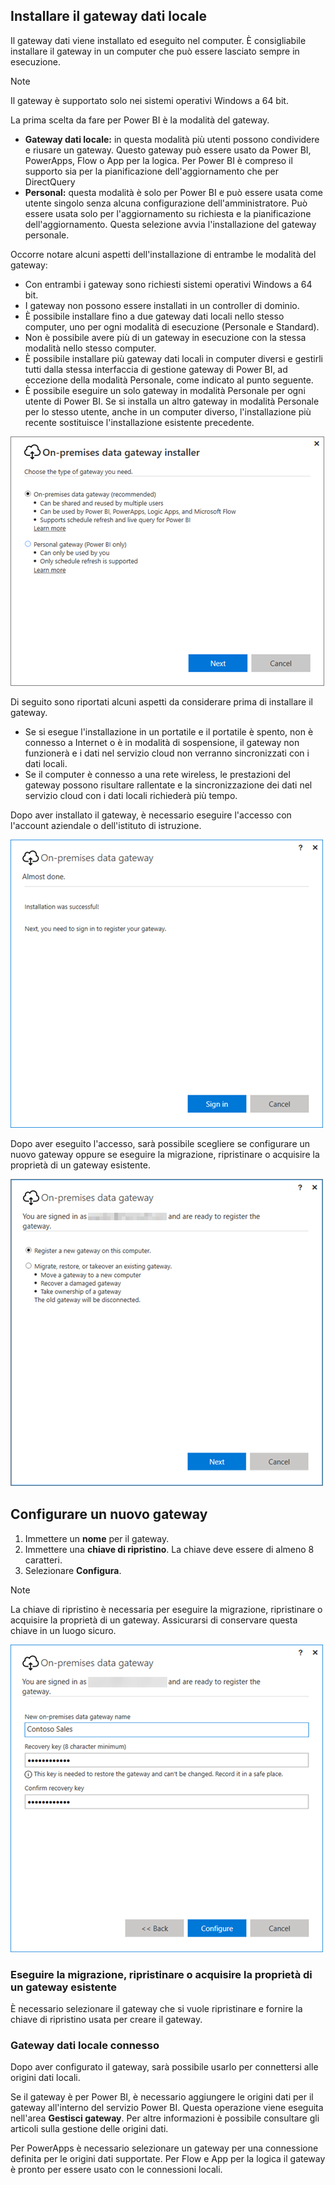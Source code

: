 ## <a name="install-the-on-premises-data-gateway"></a>Installare il gateway dati locale
Il gateway dati viene installato ed eseguito nel computer. È consigliabile installare il gateway in un computer che può essere lasciato sempre in esecuzione.

> [!NOTE]
> Il gateway è supportato solo nei sistemi operativi Windows a 64 bit.
> 
> 

La prima scelta da fare per Power BI è la modalità del gateway.

* **Gateway dati locale:** in questa modalità più utenti possono condividere e riusare un gateway. Questo gateway può essere usato da Power BI, PowerApps, Flow o App per la logica. Per Power BI è compreso il supporto sia per la pianificazione dell'aggiornamento che per DirectQuery
* **Personal:** questa modalità è solo per Power BI e può essere usata come utente singolo senza alcuna configurazione dell'amministratore. Può essere usata solo per l'aggiornamento su richiesta e la pianificazione dell'aggiornamento. Questa selezione avvia l'installazione del gateway personale.

Occorre notare alcuni aspetti dell'installazione di entrambe le modalità del gateway:

* Con entrambi i gateway sono richiesti sistemi operativi Windows a 64 bit.
* I gateway non possono essere installati in un controller di dominio.
* È possibile installare fino a due gateway dati locali nello stesso computer, uno per ogni modalità di esecuzione (Personale e Standard). 
* Non è possibile avere più di un gateway in esecuzione con la stessa modalità nello stesso computer.
* È possibile installare più gateway dati locali in computer diversi e gestirli tutti dalla stessa interfaccia di gestione gateway di Power BI, ad eccezione della modalità Personale, come indicato al punto seguente.
* È possibile eseguire un solo gateway in modalità Personale per ogni utente di Power BI. Se si installa un altro gateway in modalità Personale per lo stesso utente, anche in un computer diverso, l'installazione più recente sostituisce l'installazione esistente precedente.

![On-prem-data-gateway-install-powerbi](./media/gateway-onprem-install-include/on-prem-data-gateway-install-powerbi.png)

Di seguito sono riportati alcuni aspetti da considerare prima di installare il gateway.

* Se si esegue l'installazione in un portatile e il portatile è spento, non è connesso a Internet o è in modalità di sospensione, il gateway non funzionerà e i dati nel servizio cloud non verranno sincronizzati con i dati locali.
* Se il computer è connesso a una rete wireless, le prestazioni del gateway possono risultare rallentate e la sincronizzazione dei dati nel servizio cloud con i dati locali richiederà più tempo.

Dopo aver installato il gateway, è necessario eseguire l'accesso con l'account aziendale o dell'istituto di istruzione.

![On-prem-data-gateway-install-signin](./media/gateway-onprem-install-include/on-prem-data-gateway-install-signin.png)

Dopo aver eseguito l'accesso, sarà possibile scegliere se configurare un nuovo gateway oppure se eseguire la migrazione, ripristinare o acquisire la proprietà di un gateway esistente.

![On-prem-data-gateway-install-register-recovery](./media/gateway-onprem-install-include/on-prem-data-gateway-install-register-recovery.png)

## <a name="configure-a-new-gateway"></a>Configurare un nuovo gateway
1. Immettere un **nome** per il gateway.
2. Immettere una **chiave di ripristino**. La chiave deve essere di almeno 8 caratteri.
3. Selezionare **Configura**.

> [!NOTE]
> La chiave di ripristino è necessaria per eseguire la migrazione, ripristinare o acquisire la proprietà di un gateway. Assicurarsi di conservare questa chiave in un luogo sicuro.
> 
> 

![On-prem-data-gateway-install-recovery](./media/gateway-onprem-install-include/on-prem-data-gateway-install-recovery.png)

### <a name="migrate-restore-or-take-over-an-existing-gateway"></a>Eseguire la migrazione, ripristinare o acquisire la proprietà di un gateway esistente
È necessario selezionare il gateway che si vuole ripristinare e fornire la chiave di ripristino usata per creare il gateway.

### <a name="on-premises-data-gateway-connected"></a>Gateway dati locale connesso
Dopo aver configurato il gateway, sarà possibile usarlo per connettersi alle origini dati locali.

Se il gateway è per Power BI, è necessario aggiungere le origini dati per il gateway all'interno del servizio Power BI. Questa operazione viene eseguita nell'area **Gestisci gateway**. Per altre informazioni è possibile consultare gli articoli sulla gestione delle origini dati.

Per PowerApps è necessario selezionare un gateway per una connessione definita per le origini dati supportate. Per Flow e App per la logica il gateway è pronto per essere usato con le connessioni locali.

